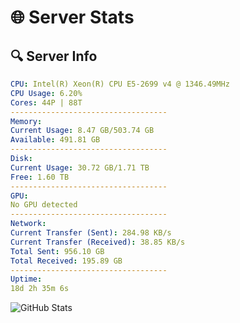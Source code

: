 # 🌐 Server Stats
## 🔍 Server Info
```yaml
CPU: Intel(R) Xeon(R) CPU E5-2699 v4 @ 1346.49MHz
CPU Usage: 6.20%
Cores: 44P | 88T
-----------------------------------
Memory:
Current Usage: 8.47 GB/503.74 GB
Available: 491.81 GB
-----------------------------------
Disk:
Current Usage: 30.72 GB/1.71 TB
Free: 1.60 TB
-----------------------------------
GPU:
No GPU detected
-----------------------------------
Network:
Current Transfer (Sent): 284.98 KB/s
Current Transfer (Received): 38.85 KB/s
Total Sent: 956.10 GB
Total Received: 195.89 GB
-----------------------------------
Uptime:
18d 2h 35m 6s
```
![GitHub Stats](https://img.shields.io/badge/Updated-2025-05-07_19:43:54-blue)